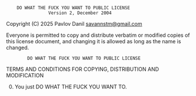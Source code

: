         DO WHAT THE FUCK YOU WANT TO PUBLIC LICENSE
                    Version 2, December 2004

Copyright (C) 2025 Pavlov Danil <savannstm@gmail.com>

Everyone is permitted to copy and distribute verbatim or modified
copies of this license document, and changing it is allowed as long
as the name is changed.

            DO WHAT THE FUCK YOU WANT TO PUBLIC LICENSE

TERMS AND CONDITIONS FOR COPYING, DISTRIBUTION AND MODIFICATION

0. You just DO WHAT THE FUCK YOU WANT TO.
